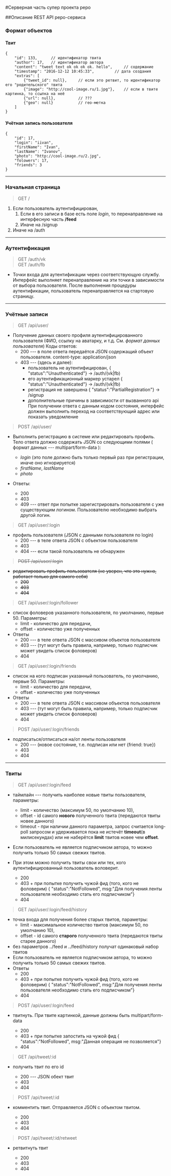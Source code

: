 #Серверная часть супер проекта pepo


##Описание REST API pepo-сервиса


### Формат объектов

#### Твит
	{
	    "id": 133, 		// идентификатор твита
	    "author": 17,	// идентификатор автора
	    "content": "tweet text ok ok ok ok. hello",		// содержание
	    "timestamp": "2016-12-12 10:45:33",			// дата создания
	    "extras": [
	        {"tweet_id": null},		// если это ретвит, то идентификатор его "родительского" твита
	        {"image": "http://cool-image.ru/1.jpg"},	// если в твите картинка, то ссылка на неё
	        {"url": null},			// ???
	        {"geo": null}			// гео-метка
	    ]
	}

#### Учётная запись пользователя

	{
		"id": 17,
		"login": "iivan",
		"firstName": "Ivan",
		"lastName": "Ivanov",
		"photo": "http://cool-image.ru/2.jpg",
		"folowers": 17,
		"friends": 3
	}

----------

### Начальная страница

>GET  /

1. Если пользователь аутентифицирован, 
	1. Если в его записи в базе есть поле *login*, то перенаправление на интерфесную часть **/feed**
	1. Иначе на /signup
1. Иначе на /auth

----------

### Аутентификация

>GET  /auth/vk  
	GET  /auth/fb

* Точки входа для аутентификации через соответствующую службу. 
	Интерфейс выполняет перенаправление на эти точки в зависимости от выбора пользователя. 
	После выполнения процедуры аутентификации, пользователь перенаправляется на стартовую страницу.

----------

### Учётные записи

>GET  /api/user/

* Получение данных своего профиля аутентифицированного пользователя
	(ФИО, ссылку на аватарку, и т.д. См. *формат данных пользователя*)
	Коды ответов:
	* 200 --- в поле ответа передаётся JSON содержащий объект 
		пользователя. content-type: application/json
	* 403 --- (здесь и далее): 
		* пользователь не аутентифицирован, { "status":"Unauthenticated"} -> /auth/(vk|fb)
		* его аутентификационный маркер устарел { "status":"Unauthenticated"} -> /auth/(vk|fb)
		* регистрация не завершена  			{ "status":"PartialRegistration"} -> /signup
		* дополнительные причины в зависимости от вызванного api
		При получении ответа с данным кодом состояния, интерфейс должен 
			выполнить переход на соответствующий адрес или показать уведомление

	
>POST /api/user/

* Выполнить регистрацию в системе или редактировать профиль. 
	Тело ответа должно содержать JSON со следующими полями ( формат данных --- multipart/form-data ):
	* *login* (это поле должно быть только первый раз при регистрации, иначе оно игнорируется)
	* *firstName*, *lastName*
	* *photo*
	
	
* Ответы:
	* 200
	* 403
	* 409 --- ответ при попытке зарегистрировать пользователя с уже существующим логином. 
		Пользователю необходимо выбрать другой логин.


>GET  /api/user/:login 	

- профиль пользователя (JSON с данными пользователя по login)
	- 200 --- в теле ответа JSON с объектом пользователя
	- 403
	- 404 --- если такой пользователь не обнаружен


>~~POST /api/user/:login~~

- ~~редактировать профиль пользователя (не уверен, что это нужно, работает только для самого себя)~~
	- ~~200~~
	- ~~403~~
	- ~~404~~


>GET  /api/user/:login/follower

- список фоловеров указанного пользователя, по умолчанию, первые 50. Параметры:
	- limit - количество для передачи, 
	- offset - количество уже полученных
- Ответы
	- 200 --- в теле ответа JSON с массивом объектов пользователя
	- 403 --- (тут могут быть правила, например, только подписчик может увидеть список фоловеров)
	- 404


>GET  /api/user/:login/friends

- список на кого подписан указанный пользователь, по умолчанию, первые 50. Параметры:
	- limit - количество для передачи, 
	- offset - количество уже полученных
- Ответы
	- 200 --- в теле ответа JSON с массивом объектов пользователя
	- 403 --- (тут могут быть правила, например, только подписчик может увидеть список фоловеров)
	- 404


>POST /api/user/:login/friends

- подписаться/отписаться на/от ленты пользователя
	- 200 --- (новое состояние, т.е. подписан или нет {friend: true})
	- 403
	- 404 



----------

### Твиты


>GET  /api/user/:login/feed

- таймлайн --- получить наиболее новые твиты пользователя, параметры: 
	- limit - количество (максимум 50, по умолчанию 10), 
	- offset - id самого **нового** полученного твита (передаются твиты новее данного)
	- timeout - при наличии данного параметра, запрос считается long-poll запросом и 
		удерживается пока не истечёт **timeout**(в милисекундах) или не наберётся **limit**
		твитов новее чем **offset**.
		
- Если пользователь не является подписчиком автора, то можно получить только 50 самых свежих твитов.
- При этом можно получить твиты свои или тех, кого аутентифицированный пользователь воловерит.
	- 200
	- 403 + при попытке получить чужой фид (того, кого не фоловерим) { "status":"NotFollowed", 
		msg:"Для получения ленты пользователя необходимо стать его подписчиком"} 
	- 404


>GET  /api/user/:login/feed/history

- точка входа для получения более старых твитов, параметры: 
	- limit - максимальное количество твитов (максимум 50, по умолчанию 10), 
	- offset - id самого **старого** полученного твита (передаются твиты старее данного)
- без параметров ../feed и ../feed/history получат одинаковый набор твитов
- Если пользователь не является подписчиком автора, то можно получить только 50 самых свежих твитов.
- Ответы
	- 200
	- 403 + при попытке получить чужой фид (того, кого не фоловерим) { "status":"NotFollowed", 
		msg:"Для получения ленты пользователя необходимо стать его подписчиком"} 
	- 404
	

>POST /api/user/:login/feed

- твитнуть. При твите картинкой, данные должны быть multipart/form-data

	- 200
	- 403 + при попытке запостить на чужой фид { "status":"NotFollowed", 
		msg:"Данная операция не позволяется"}
	- 404


>GET  /api/tweet/:id

- получить твит по его id

	- 200 --- JSON обект твит
	- 403
	- 404


>POST /api/tweet/:id 

- комментить твит. Отправляется JSON с объектом твитом.

	- 200 
	- 403 
	- 404


>POST /api/tweet/:id/retweet

- ретвитнуть твит

	- 200 
	- 403
	- 404


